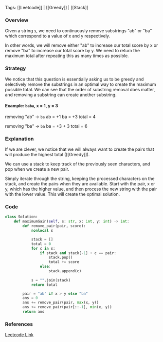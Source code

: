 
Tags: [[Leetcode]] | [[Greedy]] | [[Stack]]


### Overview
Given a string `s`, we need to continuously remove substrings "ab" or "ba" which correspond to a value of x and y respectively. 

In other words, we will remove either "ab" to increase our total score by x or remove "ba" to increase our total score by y. We need to return the maximum total after repeating this as many times as possible.

### Strategy
We notice that this question is essentially asking us to be greedy and selectively remove the substrings in an optimal way to create the maximum possible total. We can see that the order of substring removal does matter, and removing a substring can create another substring.

#### Example: `baba`, x = 1, y = 3

removing "ab" -> `ba`
ab = +1
ba = +3
total = 4

removing "ba" -> `ba`
ba = +3 + 3
total = 6


### Explanation
If we are clever, we notice that we will always want to create the pairs that will produce the highest total ([[Greedy]]).

We can use a stack to keep track of the previously seen characters, and pop when we create a new pair.

Simply iterate through the string, keeping the processed characters on the stack, and create the pairs when they are available. Start with the pair, x or y, which has the higher value, and then process the new string with the pair with the lower value. This will create the optimal solution.

### Code
```python
class Solution:
    def maximumGain(self, s: str, x: int, y: int) -> int:
        def remove_pair(pair, score):
            nonlocal s

            stack = []
            total = 0
            for c in s:
                if stack and stack[-1] + c == pair:
                    stack.pop()
                    total += score
                else:
                    stack.append(c)
                    
            s = "".join(stack)
            return total

        pair = "ab" if x > y else "ba"
        ans = 0
        ans += remove_pair(pair, max(x, y))
        ans += remove_pair(pair[::-1], min(x, y))
        return ans

```

### References
[Leetcode Link](https://leetcode.com/problems/maximum-score-from-removing-substrings/?envType=daily-question&envId=2024-07-12)

